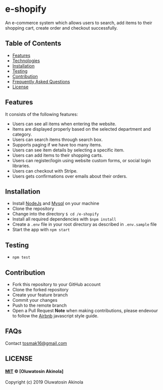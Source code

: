 # e-shopify

An e-commerce system which allows users to search, add items to their shopping cart, create order and checkout successfully.

## Table of Contents

- [Features](#features)
- [Technologies](#technology)
- [Installation](#installation)
- [Testing](#testing)
- [Contribution](#contribution)
- [Frequently Asked Questions](#faqs)
- [License](#license)

## Features

It consists of the following features:

- Users can see all items when entering the website.
- Items are displayed properly based on the selected department and category.
- Users can search items through search box.
- Supports paging if we have too many items.
- Users can see item details by selecting a specific item.
- Users can add items to their shopping carts.
- Users can register/login using website custom forms, or social login libraries.
- Users can checkout with Stripe.
- Users gets confirmations over emails about their orders.

## Installation

- Install [NodeJs](https://nodejs.org/en/) and [Mysql](https://www.mysql.com) on your machine
- Clone the repository
- Change into the directory `$ cd /e-shopify`
- Install all required dependencies with `$npm install`
- Create a `.env` file in your root directory as described in `.env.sample` file
- Start the app with `npm start`

## Testing

- `npm test`

## Contribution

- Fork this repository to your GitHub account
- Clone the forked repository
- Create your feature branch
- Commit your changes
- Push to the remote branch
- Open a Pull Request
  **Note** when making contributions, please endevour to follow the [Airbnb](https://github.com/airbnb/javascript) javascript style guide.

## FAQs

Contact tosmak16@gmail.com

## LICENSE

#### [MIT](./LICENSE) © [Oluwatosin Akinola]

Copyright (c) 2019 Oluwatosin Akinola
